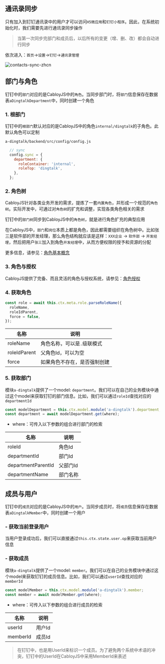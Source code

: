 ## 通讯录同步

只有加入到钉钉通讯录中的用户才可以访问`H5微应用`和`钉钉小程序`。因此，在系统初始化时，我们需要先进行通讯录同步操作

> 当第一次同步完部门和成员后，以后所有的变更（增、删、改）都会自动进行同步

依次进入：`首页`->`设置`->`钉钉`->`通讯录管理`

![contacts-sync-zhcn](https://portal.cabloy.com/api/a/file/file/download/290fa8460c3a45ccb9b86546a6627ffe.gif)

## 部门与角色

钉钉中的`部门`对应的是CabloyJS中的`角色`。当同步部门时，将`部门`信息保存在数据表`aDingtalkDepartment`中，同时创建一个角色

### 1. 根部门

钉钉中的`根部门`默认对应的是CabloyJS中的角色`internal/dingtalk`的子角色。此默认角色可以定制

`a-dingtalk/backend/src/config/config.js`

``` javascript
  // sync
  config.sync = {
    department: {
      roleContainer: 'internal',
      roleTop: 'dingtalk',
    },
  };
```

### 2. 角色树

CabloyJS针对各类业务开发的需求，提炼了一套`内置角色`，并形成一个规范的`角色树`。实际开发中，可通过对`角色树`的扩充和调整，实现各类角色相关的需求

钉钉中的`部门树`同步到CabloyJS中的`角色树`，就是进行角色扩充的典型应用

在CabloyJS中，`部门`和`岗位`本质上都是角色，因此都需要组织在角色树中。比如张三是软件部的开发经理，那么角色结构就应该是这样：`XXX企业` -> `软件部` -> `开发经理`，然后把用户`张三`加入到角色`开发经理`中，从而方便权限的授予和资源的分配

更多信息，请参见：[角色基本概念](https://cabloy.com/zh-cn/articles/role-basic.html)

### 3. 角色与授权

CabloyJS提供了完备、而且灵活的角色与授权系统，请参见：[角色授权](https://cabloy.com/zh-cn/articles/94ba4c2f2f5c428b8898b55119dcfbd1.html)

### 4. 获取角色

``` javascript
const role = await this.ctx.meta.role.parseRoleName({
  roleName, 
  roleIdParent, 
  force = false,
});
```

| 名称 | 说明 |
|----|----|
| roleName | 角色名称，可以是`.`级联模式 |
| roleIdParent | 父角色Id，可以为空 |
| force | 如果角色不存在，是否强制创建 |

### 5. 获取部门

模块`a-dingtalk`提供了一个model: `department`。我们可以在自己的业务模块中通过这个model来获取钉钉的部门信息。比如，我们可以通过`roleId`查找对应的`departmentId`

``` javascript
const modelDepartment = this.ctx.model.module('a-dingtalk').department;
const department = await modelDepartment.get(where);
```

* where：可传入以下参数的组合进行部门的检索

| 名称 | 说明 |
|----|----|
| roleId | 角色Id |
| departmentId | 部门Id |
| departmentParentId | 父部门Id |
| departmentName | 部门名称 |

## 成员与用户

钉钉中的`成员`对应的是CabloyJS中的`用户`。当同步成员时，将`成员`信息保存在数据表`aDingtalkMember`中，同时创建一个用户

### - 获取当前登录用户

当用户登录成功后，我们可以直接通过`this.ctx.state.user.op`来获取当前用户信息

### - 获取成员

模块`a-dingtalk`提供了一个model: `member`。我们可以在自己的业务模块中通过这个model来获取钉钉的成员信息。比如，我们可以通过`userId`查找对应的`memberId`

``` javascript
const modelMember = this.ctx.model.module('a-dingtalk').member;
const member = await modelMember.get(where);
```

* where：可传入以下参数的组合进行成员的检索

| 名称 | 说明 |
|----|----|
| userId | 用户Id |
| memberId | 成员Id |

> 在钉钉中，也是用UserId来标识一个成员。为了避免两个系统中术语的冲突，钉钉中的UserId在CabloyJS中采用MemberId来表述